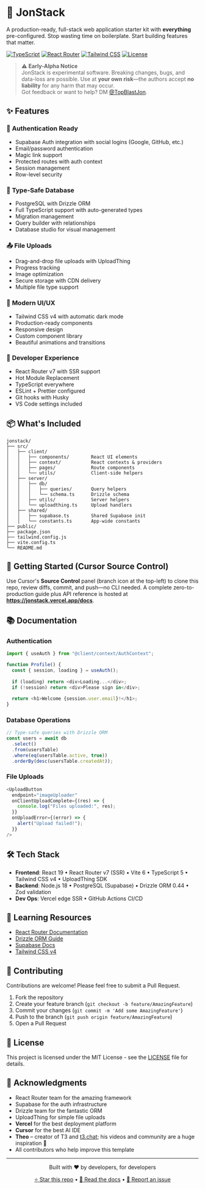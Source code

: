 # 🚀 JonStack

A production-ready, full-stack web application starter kit with **everything** pre-configured. Stop wasting time on boilerplate. Start building features that matter.

[![TypeScript](https://img.shields.io/badge/TypeScript-5.0-blue)](https://www.typescriptlang.org/)
[![React Router](https://img.shields.io/badge/React_Router-v7-red)](https://reactrouter.com/)
[![Tailwind CSS](https://img.shields.io/badge/Tailwind_CSS-v4-38B2AC)](https://tailwindcss.com/)
[![License](https://img.shields.io/badge/License-MIT-green.svg)](LICENSE)

> ⚠️ **Early-Alpha Notice**  
> JonStack is experimental software. Breaking changes, bugs, and data-loss are possible. Use at **your own risk**—the authors accept **no liability** for any harm that may occur.  
> Got feedback or want to help? DM [@TopBlastJon](https://twitter.com/TopBlastJon).

## ✨ Features

### 🔐 **Authentication Ready**
- Supabase Auth integration with social logins (Google, GitHub, etc.)
- Email/password authentication
- Magic link support
- Protected routes with auth context
- Session management
- Row-level security

### 💾 **Type-Safe Database**
- PostgreSQL with Drizzle ORM
- Full TypeScript support with auto-generated types
- Migration management
- Query builder with relationships
- Database studio for visual management

### 📤 **File Uploads**
- Drag-and-drop file uploads with UploadThing
- Progress tracking
- Image optimization
- Secure storage with CDN delivery
- Multiple file type support

### 🎨 **Modern UI/UX**
- Tailwind CSS v4 with automatic dark mode
- Production-ready components
- Responsive design
- Custom component library
- Beautiful animations and transitions

### 🚀 **Developer Experience**
- React Router v7 with SSR support
- Hot Module Replacement
- TypeScript everywhere
- ESLint + Prettier configured
- Git hooks with Husky
- VS Code settings included

## 📦 What's Included

```
jonstack/
├── src/
│   ├── client/
│   │   ├── components/        React UI elements
│   │   ├── context/           React contexts & providers
│   │   ├── pages/             Route components
│   │   └── utils/             Client-side helpers
│   ├── server/
│   │   ├── db/
│   │   │   ├── queries/       Query helpers
│   │   │   └── schema.ts      Drizzle schema
│   │   ├── utils/             Server helpers
│   │   └── uploadthing.ts     Upload handlers
│   ├── shared/
│   │   ├── supabase.ts        Shared Supabase init
│   │   └── constants.ts       App-wide constants
├── public/
├── package.json
├── tailwind.config.js
├── vite.config.ts
└── README.md
```

## 🚀 Getting Started (Cursor Source Control)
Use Cursor's **Source Control** panel (branch icon at the top-left) to clone this repo, review diffs, commit, and push—no CLI needed. A complete zero-to-production guide plus API reference is hosted at **https://jonstack.vercel.app/docs**.

## 📚 Documentation

### Authentication

```typescript
import { useAuth } from "@client/context/AuthContext";

function Profile() {
  const { session, loading } = useAuth();
  
  if (loading) return <div>Loading...</div>;
  if (!session) return <div>Please sign in</div>;
  
  return <h1>Welcome {session.user.email}!</h1>;
}
```

### Database Operations

```typescript
// Type-safe queries with Drizzle ORM
const users = await db
  .select()
  .from(usersTable)
  .where(eq(usersTable.active, true))
  .orderBy(desc(usersTable.createdAt));
```

### File Uploads

```typescript
<UploadButton
  endpoint="imageUploader"
  onClientUploadComplete={(res) => {
    console.log("Files uploaded:", res);
  }}
  onUploadError={(error) => {
    alert("Upload failed!");
  }}
/>
```

## 🛠️ Tech Stack

- **Frontend**: React 19 • React Router v7 (SSR) • Vite 6 • TypeScript 5 • Tailwind CSS v4 • UploadThing SDK
- **Backend**: Node.js 18 • PostgreSQL (Supabase) • Drizzle ORM 0.44 • Zod validation
- **Dev Ops**: Vercel edge SSR • GitHub Actions CI/CD

## 📖 Learning Resources

- [React Router Documentation](https://reactrouter.com/docs)
- [Drizzle ORM Guide](https://orm.drizzle.team/docs/overview)
- [Supabase Docs](https://supabase.com/docs)
- [Tailwind CSS v4](https://tailwindcss.com/docs)

## 🤝 Contributing

Contributions are welcome! Please feel free to submit a Pull Request.

1. Fork the repository
2. Create your feature branch (`git checkout -b feature/AmazingFeature`)
3. Commit your changes (`git commit -m 'Add some AmazingFeature'`)
4. Push to the branch (`git push origin feature/AmazingFeature`)
5. Open a Pull Request

## 📝 License

This project is licensed under the MIT License - see the [LICENSE](LICENSE) file for details.

## 🙏 Acknowledgments

- React Router team for the amazing framework
- Supabase for the auth infrastructure
- Drizzle team for the fantastic ORM
- UploadThing for simple file uploads
- **Vercel** for the best deployment platform
- **Cursor** for the best AI IDE
- **Theo** – creator of T3 and <a href="https://t3.chat/" target="_blank">t3.chat</a>; his videos and community are a huge inspiration 🙌
- All contributors who help improve this template

---

<p align="center">
  Built with ❤️ by developers, for developers
</p>

<p align="center">
  <a href="https://github.com/Noisemaker111/jonstack">⭐ Star this repo</a> •
  <a href="/docs">📖 Read the docs</a> •
  <a href="https://github.com/Noisemaker111/jonstack/issues">🐛 Report an issue</a>
</p>
